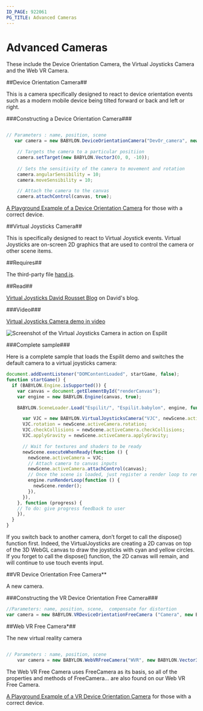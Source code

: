 ```yaml
---
ID_PAGE: 922061
PG_TITLE: Advanced Cameras
---
```

# Advanced Cameras # 

These include the Device Orientation Camera, the Virtual Joysticks Camera and the Web VR Camera.

##Device Orientation Camera##

This is a camera specifically designed to react to device orientation events such as a modern mobile device being tilted forward or back and left or right. 

###Constructing a  Device Orientation Camera###

```javascript

// Parameters : name, position, scene	
   var camera = new BABYLON.DeviceOrientationCamera("DevOr_camera", new BABYLON.Vector3(0, 0, 0), scene);

    // Targets the camera to a particular positiion
    camera.setTarget(new BABYLON.Vector3(0, 0, -10));
	
	// Sets the sensitivity of the camera to movement and rotation
	camera.angularSensibility = 10;
	camera.moveSensibility = 10;

    // Attach the camera to the canvas
    camera.attachControl(canvas, true);

```
[A Playground Example of a Device Orientation Camera](http://www.babylonjs-playground.com/#12WBC#81) for those with a correct device.


##Virtual Joysticks Camera##

This is specifically designed to react to Virtual Joystick events. 
Virtual Joysticks are on-screen 2D graphics that are used to control the camera or other scene items. 
 
##Requires##

The third-party file [hand.js](http://handjs.codeplex.com/releases/view/119684).

##Read##

[Virtual Joysticks David Rousset Blog](http://blogs.msdn.com/b/davrous/archive/2013/02/22/creating-an-universal-virtual-touch-joystick-working-for-all-touch-models-thanks-to-hand-js.aspx) on David's blog.
 
###Video###

[Virtual Joysticks Camera demo in video](https://www.youtube.com/watch?v=53Piiy71lB0)

![Screenshot of the Virtual Joysticks Camera in action on Espilit](http://david.blob.core.windows.net/babylonjs/VJCBabylon.jpg)
 
 ###Complete sample###

Here is a complete sample that loads the Espilit demo and switches the default camera to a virtual joysticks camera:

```javascript
document.addEventListener("DOMContentLoaded", startGame, false);
function startGame() {
  if (BABYLON.Engine.isSupported()) {
    var canvas = document.getElementById("renderCanvas");
    var engine = new BABYLON.Engine(canvas, true);

    BABYLON.SceneLoader.Load("Espilit/", "Espilit.babylon", engine, function (newScene) {

      var VJC = new BABYLON.VirtualJoysticksCamera("VJC", newScene.activeCamera.position, newScene);
      VJC.rotation = newScene.activeCamera.rotation;
      VJC.checkCollisions = newScene.activeCamera.checkCollisions;
      VJC.applyGravity = newScene.activeCamera.applyGravity;

      // Wait for textures and shaders to be ready
      newScene.executeWhenReady(function () {
        newScene.activeCamera = VJC;
        // Attach camera to canvas inputs
        newScene.activeCamera.attachControl(canvas);
        // Once the scene is loaded, just register a render loop to render it
        engine.runRenderLoop(function () {
          newScene.render();
        }),
      }),
    }, function (progress) {
    // To do: give progress feedback to user
    }),
  }
}
```

If you switch back to another camera, don’t forget to call the dispose() function first. Indeed, the VirtualJoysticks are creating a 2D canvas on top of the 3D WebGL canvas to draw the joysticks with cyan and yellow circles. If you forget to call the dispose() function, the 2D canvas will remain, and will continue to use touch events input.


##VR Device Orientation Free Camera** 

A new camera.

###Constructing the VR Device Orientation Free Camera###

```javascript
//Parameters: name, position, scene,  compensate for distortion
var camera = new BABYLON.VRDeviceOrientationFreeCamera ("Camera", new BABYLON.Vector3 (-6.7, 1.2, -1.3), scene, 0);
```

##Web VR Free Camera*##

The new virtual reality camera

```javascript

// Parameters : name, position, scene
    var camera = new BABYLON.WebVRFreeCamera("WVR", new BABYLON.Vector3(0, 1, -15), scene);
```
The Web VR Free Camera uses FreeCamera as its basis, so all of the properties and methods of FreeCamera... are also found on our Web VR Free Camera.

[A Playground Example of a VR Device Orientation Camera](http://www.babylonjs-playground.com/#12WBC#80) for those with a correct device.




